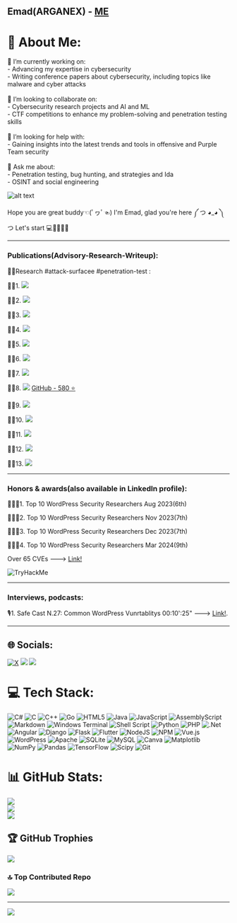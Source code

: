 ## Emad(ARGANEX) - [ME](https://www.google.com/search?q=fazel+mohammad+ali+pour&rlz=1C1VDKB_enIR1112GB1112&oq=fa&gs_lcrp=EgZjaHJvbWUqDggBEEUYJxg7GIAEGIoFMgYIABBFGDwyDggBEEUYJxg7GIAEGIoFMhIIAhAuGEMYxwEY0QMYgAQYigUyBggDEEUYPDIGCAQQRRg8MgYIBRBFGDwyBggGEEUYPDIGCAcQRRhB0gEINDI3MmowajeoAgCwAgA&sourceid=chrome&ie=UTF-8)

# 💫 About Me:
🔭 I’m currently working on:<br>- Advancing my expertise in cybersecurity<br>- Writing conference papers about cybersecurity, including topics like malware and cyber attacks<br><br>👯 I’m looking to collaborate on:<br>- Cybersecurity research projects and AI and ML<br>- CTF competitions to enhance my problem-solving and penetration testing skills<br><br>🤝 I’m looking for help with:<br>- Gaining insights into the latest trends and tools in offensive and Purple Team security<br><br>💬 Ask me about:<br>- Penetration testing, bug hunting, and strategies and Ida<br>- OSINT and social engineering<br>

![ alt text](https://s8.uupload.ir/files/result_psg7.gif)

Hope you are great buddy☜(ﾟヮﾟ☜)
I'm Emad, glad you're here ༼ つ ◕_◕ ༽つ
Let's start 💻👨🏻‍💻🤑

---
### Publications(Advisory-Research-Writeup):
🕵️‍♂️Research #attack-surfacee #penetration-test : 

✍🏻1. [![](https://img.shields.io/badge/Appsmith-2e2be2)](https://hadess.io/appsmith-in-the-wild-part-1/)

✍🏻2. [![](https://img.shields.io/badge/Redmine-e22e2b)](https://hadess.io/redmine-attack-surface/)

✍🏻3. [![](https://img.shields.io/badge/PiHole-2BE22E)](https://hadess.io/pi-hole-attack-surface/)

✍🏻4. [![](https://img.shields.io/badge/JenkinsAttackVector-ed9a15)](https://hadess.io/jenkins-attack-vector/)

✍🏻5. [![](https://img.shields.io/badge/BrowserAttackSurface-ed6f15)](https://hadess.io/browser-attack-surface/)

✍🏻6. [![](https://img.shields.io/badge/Top10WebHackingTechniques2023-A020F0)](https://hadess.io/top-10-web-hacking-techniques-2023/)

✍🏻7. [![](https://img.shields.io/badge/Web%20LLM%20Attacks-3982b9)](https://hadess.io/web-llm-attacks/)

✍🏻8. [![](https://img.shields.io/badge/Red%20Team%20Interview%20Questions-000000)](https://www.linkedin.com/feed/update/urn:li:activity:7193983010436722688/) [GitHub - 580 ⭐](https://github.com/HadessCS/Red-team-Interview-Questions)

✍🏻9. [![](https://img.shields.io/badge/Mimikatz%20Comprehensive%20Book-ffff00)](https://hadess.io/mimikatz-comprehensive-guide//)

✍🏻10. [![](https://img.shields.io/badge/A%20Red%20Teamer%E2%80%99s%20Guide%20to%20WiFi%20Exploits-008989)](https://hadess.io/red-teamers-guide-to-wi-fi-exploits-ebook/)

✍🏻11. [![](https://img.shields.io/badge/Red%20Teamer%20Gadgets-e50f63)](https://hadess.io/red-teamer-gadgets-ebook/)

✍🏻12. [![](https://img.shields.io/badge/The%20Hacker%E2%80%99s%20Guide%20to%20LLMs-a75021)](https://hadess.io/the-hackers-guide-to-llms-ebook/)

✍🏻13. [![](https://img.shields.io/badge/Art%20of%20Post%20Exploitation-46adb9)](https://hadess.io/art-of-post-exploitation-ebook/)

---
### Honors & awards(also available in LinkedIn profile):

🧑🏻‍💻1. Top 10 WordPress Security Researchers Aug 2023(6th)

🧑🏻‍💻2. Top 10 WordPress Security Researchers Nov 2023(7th)

🧑🏻‍💻3. Top 10 WordPress Security Researchers Dec 2023(7th)

🧑🏻‍💻4. Top 10 WordPress Security Researchers Mar 2024(9th)

Over 65 CVEs ---> [Link!](https://www.wordfence.com/threat-intel/vulnerabilities/researchers/emad)

<img src="https://tryhackme-badges.s3.amazonaws.com/Arganex.png" alt="TryHackMe">

---
### Interviews, podcasts:
🎙️1. Safe Cast N.27: Common WordPress Vunrtablitys 00:10':25" ---> [Link!](https://castbox.fm/episode/%D8%B1%D8%A7%D8%AF%DB%8C%D9%88-%D8%A7%D9%85%D9%86%DB%8C%D8%AA---Safe-Cast---%D9%82%D8%B3%D9%85%D8%AA-%D8%A8%DB%8C%D8%B3%D8%AA-%D9%88-%D9%87%D9%81%D8%AA-id3634195-id722824004).

---
## 🌐 Socials:
[![X](https://img.shields.io/badge/X-black.svg?logo=X&logoColor=white)](https://x.com/https://x.com/ArganexEmad) 
[![](https://img.shields.io/badge/LinkedIn-0077B5?style=for-the-badge\u0026logo=linkedin\u0026logoColor=white)](https://www.linkedin.com/in/fazel-mohammad-ali-pour/) [![](https://img.shields.io/badge/GitHub-100000?style=for-the-badge\u0026logo=github\u0026logoColor=white)](https://github.com/EmadYaY)

# 💻 Tech Stack:
![C#](https://img.shields.io/badge/c%23-%23239120.svg?style=plastic&logo=csharp&logoColor=white) ![C](https://img.shields.io/badge/c-%2300599C.svg?style=plastic&logo=c&logoColor=white) ![C++](https://img.shields.io/badge/c++-%2300599C.svg?style=plastic&logo=c%2B%2B&logoColor=white) ![Go](https://img.shields.io/badge/go-%2300ADD8.svg?style=plastic&logo=go&logoColor=white) ![HTML5](https://img.shields.io/badge/html5-%23E34F26.svg?style=plastic&logo=html5&logoColor=white) ![Java](https://img.shields.io/badge/java-%23ED8B00.svg?style=plastic&logo=openjdk&logoColor=white) ![JavaScript](https://img.shields.io/badge/javascript-%23323330.svg?style=plastic&logo=javascript&logoColor=%23F7DF1E) ![AssemblyScript](https://img.shields.io/badge/assembly%20script-%23000000.svg?style=plastic&logo=assemblyscript&logoColor=white) ![Markdown](https://img.shields.io/badge/markdown-%23000000.svg?style=plastic&logo=markdown&logoColor=white) ![Windows Terminal](https://img.shields.io/badge/Windows%20Terminal-%234D4D4D.svg?style=plastic&logo=windows-terminal&logoColor=white) ![Shell Script](https://img.shields.io/badge/shell_script-%23121011.svg?style=plastic&logo=gnu-bash&logoColor=white) ![Python](https://img.shields.io/badge/python-3670A0?style=plastic&logo=python&logoColor=ffdd54) ![PHP](https://img.shields.io/badge/php-%23777BB4.svg?style=plastic&logo=php&logoColor=white) ![.Net](https://img.shields.io/badge/.NET-5C2D91?style=plastic&logo=.net&logoColor=white) ![Angular](https://img.shields.io/badge/angular-%23DD0031.svg?style=plastic&logo=angular&logoColor=white) ![Django](https://img.shields.io/badge/django-%23092E20.svg?style=plastic&logo=django&logoColor=white) ![Flask](https://img.shields.io/badge/flask-%23000.svg?style=plastic&logo=flask&logoColor=white) ![Flutter](https://img.shields.io/badge/Flutter-%2302569B.svg?style=plastic&logo=Flutter&logoColor=white) ![NodeJS](https://img.shields.io/badge/node.js-6DA55F?style=plastic&logo=node.js&logoColor=white) ![NPM](https://img.shields.io/badge/NPM-%23CB3837.svg?style=plastic&logo=npm&logoColor=white) ![Vue.js](https://img.shields.io/badge/vue.js-%2335495e.svg?style=plastic&logo=vuedotjs&logoColor=%234FC08D) ![WordPress](https://img.shields.io/badge/WordPress-%23117AC9.svg?style=plastic&logo=WordPress&logoColor=white) ![Apache](https://img.shields.io/badge/apache-%23D42029.svg?style=plastic&logo=apache&logoColor=white) ![SQLite](https://img.shields.io/badge/sqlite-%2307405e.svg?style=plastic&logo=sqlite&logoColor=white) ![MySQL](https://img.shields.io/badge/mysql-4479A1.svg?style=plastic&logo=mysql&logoColor=white) ![Canva](https://img.shields.io/badge/Canva-%2300C4CC.svg?style=plastic&logo=Canva&logoColor=white) ![Matplotlib](https://img.shields.io/badge/Matplotlib-%23ffffff.svg?style=plastic&logo=Matplotlib&logoColor=black) ![NumPy](https://img.shields.io/badge/numpy-%23013243.svg?style=plastic&logo=numpy&logoColor=white) ![Pandas](https://img.shields.io/badge/pandas-%23150458.svg?style=plastic&logo=pandas&logoColor=white) ![TensorFlow](https://img.shields.io/badge/TensorFlow-%23FF6F00.svg?style=plastic&logo=TensorFlow&logoColor=white) ![Scipy](https://img.shields.io/badge/SciPy-%230C55A5.svg?style=plastic&logo=scipy&logoColor=%white) ![Git](https://img.shields.io/badge/git-%23F05033.svg?style=plastic&logo=git&logoColor=white)
# 📊 GitHub Stats:
![](https://github-readme-stats.vercel.app/api?username=emadYaY&theme=synthwave&hide_border=false&include_all_commits=false&count_private=false)<br/>
![](https://github-readme-streak-stats.herokuapp.com/?user=emadYaY&theme=synthwave&hide_border=false)<br/>
![](https://github-readme-stats.vercel.app/api/top-langs/?username=emadYaY&theme=synthwave&hide_border=false&include_all_commits=false&count_private=false&layout=compact)

## 🏆 GitHub Trophies
![](https://github-profile-trophy.vercel.app/?username=emadYaY&theme=radical&no-frame=false&no-bg=false&margin-w=4)

### 🔝 Top Contributed Repo
![](https://github-contributor-stats.vercel.app/api?username=emadYaY&limit=5&theme=dark&combine_all_yearly_contributions=true)

---
[![](https://visitcount.itsvg.in/api?id=emadYaY&icon=0&color=0)](https://visitcount.itsvg.in)

<!-- Proudly created with GPRM ( https://gprm.itsvg.in ) -->
